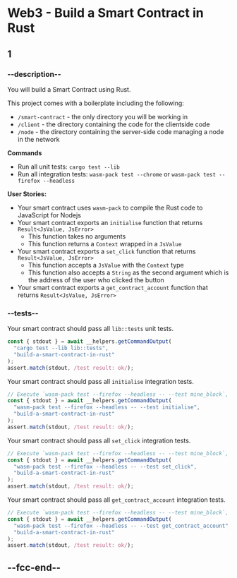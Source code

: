 # Web3 - Build a Smart Contract in Rust

## 1

### --description--

You will build a Smart Contract using Rust.

This project comes with a boilerplate including the following:

- `/smart-contract` - the only directory you will be working in
- `/client` - the directory containing the code for the clientside code
- `/node` - the directory containing the server-side code managing a node in the network

**Commands**

- Run all unit tests: `cargo test --lib`
- Run all integration tests: `wasm-pack test --chrome` or `wasm-pack test --firefox --headless`

**User Stories:**

- Your smart contract uses `wasm-pack` to compile the Rust code to JavaScript for Nodejs
- Your smart contract exports an `initialise` function that returns `Result<JsValue, JsError>`
  - This function takes no arguments
  - This function returns a `Context` wrapped in a `JsValue`
- Your smart contract exports a `set_click` function that returns `Result<JsValue, JsError>`
  - This function accepts a `JsValue` with the `Context` type
  - This function also accepts a `String` as the second argument which is the address of the user who clicked the button
- Your smart contract exports a `get_contract_account` function that returns `Result<JsValue, JsError>`

### --tests--

Your smart contract should pass all `lib::tests` unit tests.

```js
const { stdout } = await __helpers.getCommandOutput(
  "cargo test --lib lib::tests",
  "build-a-smart-contract-in-rust"
);
assert.match(stdout, /test result: ok/);
```

Your smart contract should pass all `initialise` integration tests.

```js
// Execute `wasm-pack test --firefox --headless -- --test mine_block`, and pipe output to tests client
const { stdout } = await __helpers.getCommandOutput(
  "wasm-pack test --firefox --headless -- --test initialise",
  "build-a-smart-contract-in-rust"
);
assert.match(stdout, /test result: ok/);
```

Your smart contract should pass all `set_click` integration tests.

```js
// Execute `wasm-pack test --firefox --headless -- --test mine_block`, and pipe output to tests client
const { stdout } = await __helpers.getCommandOutput(
  "wasm-pack test --firefox --headless -- --test set_click",
  "build-a-smart-contract-in-rust"
);
assert.match(stdout, /test result: ok/);
```

Your smart contract should pass all `get_contract_account` integration tests.

```js
// Execute `wasm-pack test --firefox --headless -- --test mine_block`, and pipe output to tests client
const { stdout } = await __helpers.getCommandOutput(
  "wasm-pack test --firefox --headless -- --test get_contract_account",
  "build-a-smart-contract-in-rust"
);
assert.match(stdout, /test result: ok/);
```

## --fcc-end--
